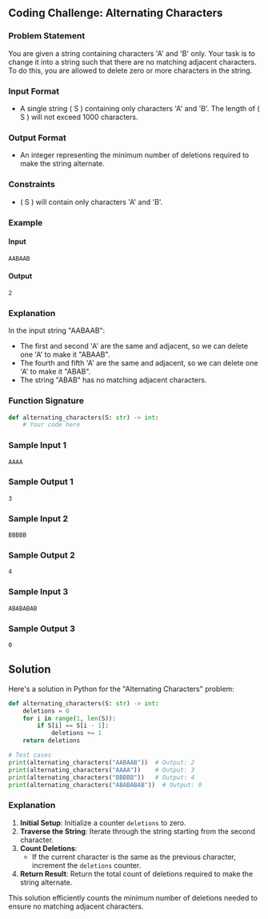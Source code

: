 ## Coding Challenge: Alternating Characters

### Problem Statement

You are given a string containing characters 'A' and 'B' only. Your task is to change it into a string such that there are no matching adjacent characters. To do this, you are allowed to delete zero or more characters in the string.

### Input Format

- A single string \( S \) containing only characters 'A' and 'B'. The length of \( S \) will not exceed 1000 characters.

### Output Format

- An integer representing the minimum number of deletions required to make the string alternate.

### Constraints

- \( S \) will contain only characters 'A' and 'B'.

### Example

#### Input
```
AABAAB
```

#### Output
```
2
```

### Explanation

In the input string "AABAAB":
- The first and second 'A' are the same and adjacent, so we can delete one 'A' to make it "ABAAB".
- The fourth and fifth 'A' are the same and adjacent, so we can delete one 'A' to make it "ABAB".
- The string "ABAB" has no matching adjacent characters.

### Function Signature
```python
def alternating_characters(S: str) -> int:
    # Your code here
```

### Sample Input 1
```
AAAA
```

### Sample Output 1
```
3
```

### Sample Input 2
```
BBBBB
```

### Sample Output 2
```
4
```

### Sample Input 3
```
ABABABAB
```

### Sample Output 3
```
0
```

## Solution

Here's a solution in Python for the "Alternating Characters" problem:

```python
def alternating_characters(S: str) -> int:
    deletions = 0
    for i in range(1, len(S)):
        if S[i] == S[i - 1]:
            deletions += 1
    return deletions

# Test cases
print(alternating_characters("AABAAB"))  # Output: 2
print(alternating_characters("AAAA"))    # Output: 3
print(alternating_characters("BBBBB"))   # Output: 4
print(alternating_characters("ABABABAB"))  # Output: 0
```

### Explanation

1. **Initial Setup**: Initialize a counter `deletions` to zero.
2. **Traverse the String**: Iterate through the string starting from the second character.
3. **Count Deletions**:
   - If the current character is the same as the previous character, increment the `deletions` counter.
4. **Return Result**: Return the total count of deletions required to make the string alternate.

This solution efficiently counts the minimum number of deletions needed to ensure no matching adjacent characters.